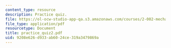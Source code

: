 ```yaml
---
content_type: resource
description: Practice quiz.
file: https://ol-ocw-studio-app-qa.s3.amazonaws.com/courses/2-002-mechanics-and-materials-ii-spring-2004/9208e626d933ab6024ce319a3479869a_practice_quiz2.pdf
file_type: application/pdf
resourcetype: Document
title: practice_quiz2.pdf
uid: 9208e626-d933-ab60-24ce-319a3479869a
---
```

